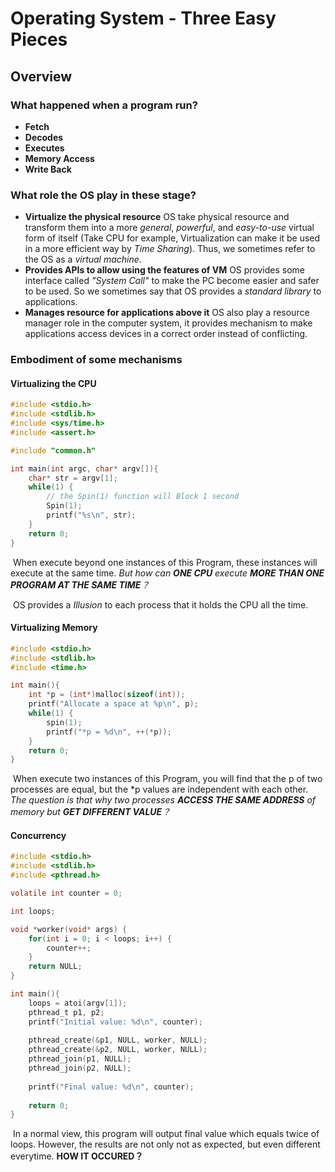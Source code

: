 # Operating System - Three Easy Pieces

## Overview

### What happened when a program run?

- **Fetch**
- **Decodes**
- **Executes**
- **Memory Access**
- **Write Back**

### What role the OS play in these stage?

- **Virtualize the physical resource**  OS take physical resource and transform them into a more *general*, *powerful*, and *easy-to-use* virtual form of itself (Take CPU for example, Virtualization can make it be used in a more efficient way by *Time Sharing*). Thus, we sometimes refer to the OS as a *virtual machine*.
- **Provides APIs to allow using the features of VM**  OS provides some interface called *"System Call"* to make the PC become easier and safer to be used. So we sometimes say that OS provides a *standard library* to applications.
- **Manages resource for applications above it**  OS also play a resource manager role in the computer system, it provides mechanism to make applications access devices in a correct order instead of conflicting.

### Embodiment of some mechanisms

#### Virtualizing the CPU

```c
#include <stdio.h>
#include <stdlib.h>
#include <sys/time.h>
#include <assert.h>

#include "common.h"

int main(int argc, char* argv[]){
    char* str = argv[1];
    while(1) {
 		// the Spin(1) function will Block 1 second
        Spin(1);
        printf("%s\n", str);
    }
    return 0;
}
```

​	When execute beyond one instances of this Program, these instances will execute at the same time. *But how can **ONE CPU** execute **MORE THAN ONE PROGRAM AT THE SAME TIME**？*

​	OS provides a *Illusion* to each process that it holds the CPU all the time.

#### Virtualizing Memory

```c
#include <stdio.h>
#include <stdlib.h>
#include <time.h>

int main(){
    int *p = (int*)malloc(sizeof(int));
    printf("Allocate a space at %p\n", p);
    while(1) {
        spin(1);
        printf("*p = %d\n", ++(*p));
    }
    return 0;
}
```

​	When execute two instances of this Program, you will find that the p of two processes are equal, but the *p values are independent with each other.  *The question is that why two processes **ACCESS THE SAME ADDRESS** of memory but **GET DIFFERENT VALUE**？* 

#### Concurrency

```c
#include <stdio.h>
#include <stdlib.h>
#include <pthread.h>

volatile int counter = 0;

int loops;

void *worker(void* args) {
    for(int i = 0; i < loops; i++) {
        counter++;
    }
    return NULL;
}

int main(){
    loops = atoi(argv[1]);
    pthread_t p1, p2;
    printf("Initial value: %d\n", counter);
    
    pthread_create(&p1, NULL, worker, NULL);
    pthread_create(&p2, NULL, worker, NULL);
    pthread_join(p1, NULL);
    pthread_join(p2, NULL);
    
    printf("Final value: %d\n", counter);
    
    return 0;
}
```

​	In a normal view, this program will output final value which equals twice of loops. However, the results are not only not as expected, but even different everytime. **HOW IT OCCURED？**
